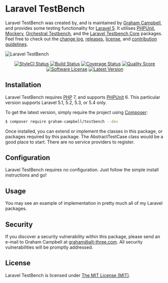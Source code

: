 Laravel TestBench
=================

Laravel TestBench was created by, and is maintained by [Graham Campbell](https://github.com/GrahamCampbell), and provides some testing functionality for [Laravel 5](http://laravel.com). It utilises [PHPUnit](https://github.com/sebastianbergmann/phpunit), [Mockery](https://github.com/padraic/mockery), [Orchestral Testbench](https://github.com/orchestral/testbench), and the [Laravel Testbench Core](https://github.com/GrahamCampbell/Laravel-TestBench-Core) packages. Feel free to check out the [change log](CHANGELOG.md), [releases](https://github.com/GrahamCampbell/Laravel-TestBench/releases), [license](LICENSE), and [contribution guidelines](CONTRIBUTING.md).

![Laravel TestBench](https://cloud.githubusercontent.com/assets/2829600/4432286/a990a15c-468c-11e4-8bbe-abcb168cdc3f.PNG)

<p align="center">
<a href="https://styleci.io/repos/15239209"><img src="https://styleci.io/repos/15239209/shield" alt="StyleCI Status"></img></a>
<a href="https://travis-ci.org/GrahamCampbell/Laravel-TestBench"><img src="https://img.shields.io/travis/GrahamCampbell/Laravel-TestBench/master.svg?style=flat-square" alt="Build Status"></img></a>
<a href="https://scrutinizer-ci.com/g/GrahamCampbell/Laravel-TestBench/code-structure"><img src="https://img.shields.io/scrutinizer/coverage/g/GrahamCampbell/Laravel-TestBench.svg?style=flat-square" alt="Coverage Status"></img></a>
<a href="https://scrutinizer-ci.com/g/GrahamCampbell/Laravel-TestBench"><img src="https://img.shields.io/scrutinizer/g/GrahamCampbell/Laravel-TestBench.svg?style=flat-square" alt="Quality Score"></img></a>
<a href="LICENSE"><img src="https://img.shields.io/badge/license-MIT-brightgreen.svg?style=flat-square" alt="Software License"></img></a>
<a href="https://github.com/GrahamCampbell/Laravel-TestBench/releases"><img src="https://img.shields.io/github/release/GrahamCampbell/Laravel-TestBench.svg?style=flat-square" alt="Latest Version"></img></a>
</p>


## Installation

Laravel TestBench requires [PHP](https://php.net) 7, and supports [PHPUnit](https://phpunit.de/) 6. This particular version supports Laravel 5.1, 5.2, 5.3, or 5.4 only.

To get the latest version, simply require the project using [Composer](https://getcomposer.org):

```bash
$ composer require graham-campbell/testbench --dev
```

Once installed, you can extend or implement the classes in this package, or packages required by this package. The AbstractTestCase class would be a good place to start. There are no service providers to register.


## Configuration

Laravel TestBench requires no configuration. Just follow the simple install instructions and go!


## Usage

You may see an example of implementation in pretty much all of my Laravel packages.


## Security

If you discover a security vulnerability within this package, please send an e-mail to Graham Campbell at graham@alt-three.com. All security vulnerabilities will be promptly addressed.


## License

Laravel TestBench is licensed under [The MIT License (MIT)](LICENSE).
